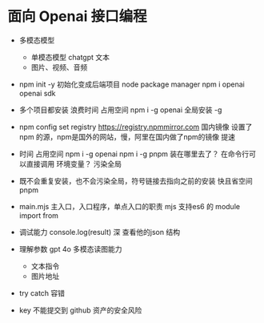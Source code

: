 # 面向 Openai 接口编程

- 多模态模型
  - 单模态模型
    chatgpt 文本
  - 图片、视频、音频

- npm init -y 初始化变成后端项目 node package manager
  npm i openai    openai sdk
- 多个项目都安装 浪费时间 占用空间
  npm i -g openai 全局安装 -g

- npm config set registry https://registry.npmmirror.com 国内镜像
  设置了npm 的源，npm是国外的网站，慢，阿里在国内做了npm的镜像 提速

- 时间 占用空间
  npm i -g openai
  npm i -g pnpm
  装在哪里去了？ 在命令行可以直接调用 环境变量？ 污染全局

- 既不会重复安装，也不会污染全局，符号链接去指向之前的安装
  快且省空间 pnpm 

- main.mjs 主入口，入口程序，单点入口的职责
  mjs 支持es6 的 module import from

- 调试能力
  console.log(result)  深  查看他的json 结构

- 理解参数 
  gpt 4o 多模态读图能力 
  - 文本指令
  - 图片地址

- try catch
  容错

- key 不能提交到 github
  资产的安全风险
